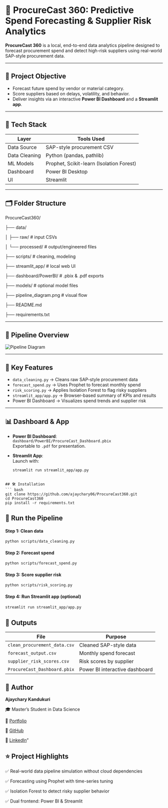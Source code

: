 # 🚀 ProcureCast 360: Predictive Spend Forecasting & Supplier Risk Analytics

**ProcureCast 360** is a local, end-to-end data analytics pipeline designed to forecast procurement spend and detect high-risk suppliers using real-world SAP-style procurement data.

---

## 🎯 Project Objective

- Forecast future spend by vendor or material category.
- Score suppliers based on delays, volatility, and behavior.
- Deliver insights via an interactive **Power BI Dashboard** and a **Streamlit app**.

---

## 🧩 Tech Stack

| Layer         | Tools Used                                      |
|---------------|-------------------------------------------------|
| Data Source   | SAP-style procurement CSV                       |
| Data Cleaning | Python (pandas, pathlib)                        |
| ML Models     | Prophet, Scikit-learn (Isolation Forest)        |
| Dashboard     | Power BI Desktop                                |
| UI            | Streamlit                                       |

---

## 🗂️ Folder Structure

ProcureCast360/

├── data/

│ ├── raw/ # input CSVs

│ └── processed/ # output/engineered files

├── scripts/ # cleaning, modeling

├── streamlit_app/ # local web UI

├── dashboard/PowerBI/ # .pbix & .pdf exports

├── models/ # optional model files

├── pipeline_diagram.png # visual flow

├── README.md

├── requirements.txt


---

## 🔁 Pipeline Overview

![Pipeline Diagram](pipeline_diagram.png)

---

## 🧠 Key Features

- `data_cleaning.py` → Cleans raw SAP-style procurement data
- `forecast_spend.py` → Uses Prophet to forecast monthly spend
- `risk_scoring.py` → Applies Isolation Forest to flag risky suppliers
- `streamlit_app/app.py` → Browser-based summary of KPIs and results
- Power BI Dashboard → Visualizes spend trends and supplier risk

---

## 📊 Dashboard & App

- **Power BI Dashboard**:  
  `dashboard/PowerBI/ProcureCast_Dashboard.pbix`  
  Exportable to `.pdf` for presentation.

- **Streamlit App**:  
  Launch with:
  ```bash
  streamlit run streamlit_app/app.py
```

## 🛠️ Installation
``` bash
git clone https://github.com/ajaychary06/ProcureCast360.git
cd ProcureCast360
pip install -r requirements.txt
```

## 📁 Run the Pipeline
#### Step 1: Clean data

``` bash
python scripts/data_cleaning.py
```

#### Step 2: Forecast spend

``` bash
python scripts/forecast_spend.py
```

#### Step 3: Score supplier risk
``` bash
python scripts/risk_scoring.py
```

#### Step 4: Run Streamlit app (optional)
``` bash
streamlit run streamlit_app/app.py
```


## 📌 Outputs

| File                         | Purpose                        |
| ---------------------------- | ------------------------------ |
| `clean_procurement_data.csv` | Cleaned SAP-style data         |
| `forecast_output.csv`        | Monthly spend forecast         |
| `supplier_risk_scores.csv`   | Risk scores by supplier        |
| `ProcureCast_Dashboard.pbix` | Power BI interactive dashboard |


## 👤 Author

**Ajaychary Kandukuri** 

🎓 Master’s Student in Data Science 

🔗 [Portfolio](https://ajaychary06.github.io/Portfolio/) 

🐍 [GitHub](https://github.com/ajaychary06) 

💼 [LinkedIn](https://www.linkedin.com/in/ajaychary-kandukuri-053a5a25a/)”



## ⭐ Project Highlights

✅ Real-world data pipeline simulation without cloud dependencies

✅ Forecasting using Prophet with time-series tuning

✅ Isolation Forest to detect risky supplier behavior

✅ Dual frontend: Power BI & Streamlit


